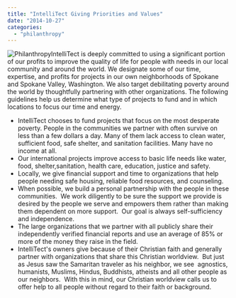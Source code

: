 ```yaml
---
title: "IntelliTect Giving Priorities and Values"
date: "2014-10-27"
categories: 
  - "philanthropy"
---
```


![Philanthropy](/wp-content/uploads/2015/01/Philanthropy.jpg)IntelliTect is deeply committed to using a significant portion of our profits to improve the quality of life for people with needs in our local community and around the world. We designate some of our time, expertise, and profits for projects in our own neighborhoods of Spokane and Spokane Valley, Washington. We also target debilitating poverty around the world by thoughtfully partnering with other organizations. The following guidelines help us determine what type of projects to fund and in which locations to focus our time and energy.

- IntelliTect chooses to fund projects that focus on the most desperate poverty. People in the communities we partner with often survive on less than a few dollars a day. Many of them lack access to clean water, sufficient food, safe shelter, and sanitation facilities. Many have no income at all.
- Our international projects improve access to basic life needs like water, food, shelter,sanitation, health care, education, justice and safety.
- Locally, we give financial support and time to organizations that help people needing safe housing, reliable food resources, and counseling.
- When possible, we build a personal partnership with the people in these communities.  We work diligently to be sure the support we provide is desired by the people we serve and empowers them rather than making them dependent on more support.  Our goal is always self-sufficiency and independence.
- The large organizations that we partner with all publicly share their independently verified financial reports and use an average of 85% or more of the money they raise in the field.
- IntelliTect's owners give because of their Christian faith and generally partner with organizations that share this Christian worldview.  But just as Jesus saw the Samaritan traveler as his neighbor, we see  agnostics, humanists, Muslims, Hindus, Buddhists, atheists and all other people as our neighbors.  With this in mind, our Christian worldview calls us to offer help to all people without regard to their faith or background.
